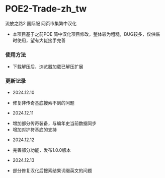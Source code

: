 # POE2-Trade-zh_tw
流放之路2 国际服 网页市集繁中汉化

* 本项目基于之前POE 简中汉化项目修改，整体较为粗糙，BUG较多，仅供临时使用，望有大佬接手完善

### 使用方法
* 下载解压后，浏览器加载已解压扩展

### 更新记录
* 2024.12.10
- 修复非传奇基底搜索不到的问题

* 2024.12.11
- 增加部分传奇装备，与编年史当前数据同步
- 增加对护符基底的支持

* 2024.12.12
- 完善部分功能，发布1.0.0版本

* 2024.12.13
- 部分修复汉化后搜索结果词缀英文的问题